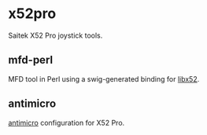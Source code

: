 # x52pro

Saitek X52 Pro joystick tools.

## mfd-perl

MFD tool in Perl using a swig-generated binding for
[libx52](https://github.com/nirenjan/x52pro-linux.git).

## antimicro

[antimicro](https://github.com/AntiMicro/antimicro) configuration for X52 Pro.

